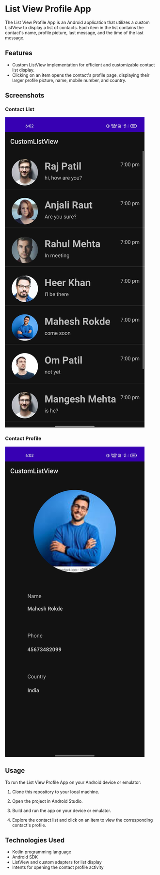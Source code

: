 # List View Profile App

The List View Profile App is an Android application that utilizes a custom ListView to display a list of contacts. Each item in the list contains the contact's name, profile picture, last message, and the time of the last message.

## Features

- Custom ListView implementation for efficient and customizable contact list display.
- Clicking on an item opens the contact's profile page, displaying their larger profile picture, name, mobile number, and country.

## Screenshots

### Contact List
![Contact List](contact_list.png)

### Contact Profile
![Contact Profile](contact_profile.png)

## Usage

To run the List View Profile App on your Android device or emulator:

1. Clone this repository to your local machine.

2. Open the project in Android Studio.

3. Build and run the app on your device or emulator.

4. Explore the contact list and click on an item to view the corresponding contact's profile.

## Technologies Used

- Kotlin programming language
- Android SDK
- ListView and custom adapters for list display
- Intents for opening the contact profile activity


